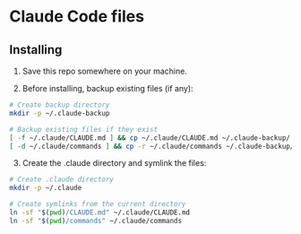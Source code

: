 # Claude Code files

## Installing

1. Save this repo somewhere on your machine.

2. Before installing, backup existing files (if any):

```bash
# Create backup directory
mkdir -p ~/.claude-backup

# Backup existing files if they exist
[ -f ~/.claude/CLAUDE.md ] && cp ~/.claude/CLAUDE.md ~/.claude-backup/
[ -d ~/.claude/commands ] && cp -r ~/.claude/commands ~/.claude-backup/
```

3. Create the .claude directory and symlink the files:

```bash
# Create .claude directory
mkdir -p ~/.claude

# Create symlinks from the current directory
ln -sf "$(pwd)/CLAUDE.md" ~/.claude/CLAUDE.md
ln -sf "$(pwd)/commands" ~/.claude/commands
```
